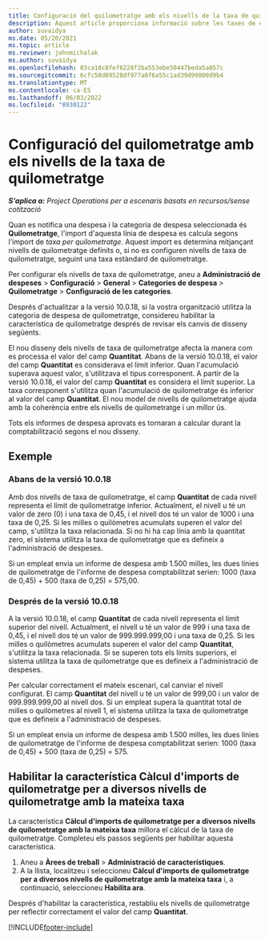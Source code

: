 ```yaml
---
title: Configuració del quilometratge amb els nivells de la taxa de quilometratge
description: Aquest article proporciona informació sobre les taxes de quilometratge i els nivells de taxa de quilometratge.
author: suvaidya
ms.date: 05/20/2021
ms.topic: article
ms.reviewer: johnmichalak
ms.author: suvaidya
ms.openlocfilehash: 03ca18c8fef6228f2ba553ebe50447beda5a857c
ms.sourcegitcommit: 6cfc50d89528df977a8f6a55c1ad39d99800d9b4
ms.translationtype: MT
ms.contentlocale: ca-ES
ms.lasthandoff: 06/03/2022
ms.locfileid: "8930122"
---
```

# <a name="set-up-mileage-using-mileage-rate-tiers"></a>Configuració del quilometratge amb els nivells de la taxa de quilometratge

_**S'aplica a:** Project Operations per a escenaris basats en recursos/sense cotització_

Quan es notifica una despesa i la categoria de despesa seleccionada és **Quilometratge**, l'import d'aquesta línia de despesa es calcula segons l'import de *taxa per quilometratge*. Aquest import es determina mitjançant nivells de quilometratge definits o, si no es configuren nivells de taxa de quilometratge, seguint una taxa estàndard de quilometratge. 

Per configurar els nivells de taxa de quilometratge, aneu a **Administració de despeses** > **Configuració** > **General** > **Categories de despesa** > **Quilometratge** > **Configuració de les categories**.

Després d'actualitzar a la versió 10.0.18, si la vostra organització utilitza la categoria de despesa de quilometratge, considereu habilitar la característica de quilometratge després de revisar els canvis de disseny següents. 

El nou disseny dels nivells de taxa de quilometratge afecta la manera com es processa el valor del camp **Quantitat**. Abans de la versió 10.0.18, el valor del camp **Quantitat** es considerava el límit inferior. Quan l'acumulació superava aquest valor, s'utilitzava el tipus corresponent.  A partir de la versió 10.0.18, el valor del camp **Quantitat** es considera el límit superior. La taxa corresponent s'utilitza quan l'acumulació de quilometratge és inferior al valor del camp **Quantitat**.  El nou model de nivells de quilometratge ajuda amb la coherència entre els nivells de quilometratge i un millor ús.   

Tots els informes de despesa aprovats es tornaran a calcular durant la comptabilització segons el nou disseny.

## <a name="example"></a>Exemple
 
### <a name="before-version-10018"></a>Abans de la versió 10.0.18
Amb dos nivells de taxa de quilometratge, el camp **Quantitat** de cada nivell representa el límit de quilometratge inferior. Actualment, el nivell u té un valor de zero (0) i una taxa de 0,45, i el nivell dos té un valor de 1000 i una taxa de 0,25. Si les milles o quilòmetres acumulats superen el valor del camp, s'utilitza la taxa relacionada. Si no hi ha cap línia amb la quantitat zero, el sistema utilitza la taxa de quilometratge que es defineix a l'administració de despeses. 
 
Si un empleat envia un informe de despesa amb 1.500 milles, les dues línies de quilometratge de l'informe de despesa comptabilitzat serien: 1000 (taxa de 0,45) + 500 (taxa de 0,25) = 575,00.

### <a name="after-version-10018"></a>Després de la versió 10.0.18
A la versió 10.0.18, el camp **Quantitat** de cada nivell representa el límit superior del nivell. Actualment, el nivell u té un valor de 999 i una taxa de 0,45, i el nivell dos té un valor de 999.999.999,00 i una taxa de 0,25. Si les milles o quilòmetres acumulats superen el valor del camp **Quantitat**, s'utilitza la taxa relacionada. Si se superen tots els límits superiors, el sistema utilitza la taxa de quilometratge que es defineix a l'administració de despeses. 
 
Per calcular correctament el mateix escenari, cal canviar el nivell configurat. El camp **Quantitat** del nivell u té un valor de 999,00 i un valor de 999.999.999,00 al nivell dos. Si un empleat supera la quantitat total de milles o quilòmetres al nivell 1, el sistema utilitza la taxa de quilometratge que es defineix a l'administració de despeses. 
  
Si un empleat envia un informe de despesa amb 1.500 milles, les dues línies de quilometratge de l'informe de despesa comptabilitzat serien: 1000 (taxa de 0,45) + 500 (taxa de 0,25) = 575.

## <a name="enable-the-mileage-amount-calculation-for-multiple-mileage-tiers-with-same-rate-feature"></a>Habilitar la característica Càlcul d'imports de quilometratge per a diversos nivells de quilometratge amb la mateixa taxa

La característica **Càlcul d'imports de quilometratge per a diversos nivells de quilometratge amb la mateixa taxa** millora el càlcul de la taxa de quilometratge. Completeu els passos següents per habilitar aquesta característica.

1. Aneu a **Àrees de treball** > **Administració de característiques**. 
2. A la llista, localitzeu i seleccioneu **Càlcul d'imports de quilometratge per a diversos nivells de quilometratge amb la mateixa taxa** i, a continuació, seleccioneu **Habilita ara**.

Després d'habilitar la característica, restabliu els nivells de quilometratge per reflectir correctament el valor del camp **Quantitat**. 


[!INCLUDE[footer-include](../includes/footer-banner.md)]
